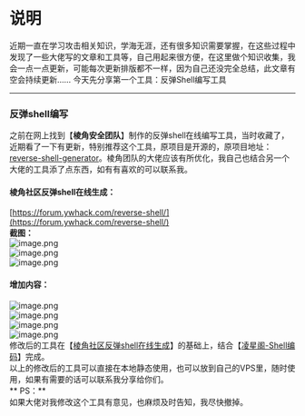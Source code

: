 # 说明
近期一直在学习攻击相关知识，学海无涯，还有很多知识需要掌握，在这些过程中发现了一些大佬写的文章和工具等，自己用起来很方便，在这里做个知识收集，我会一点一点更新，可能每次更新排版都不一样，因为自己还没完全总结，此文章有空会持续更新……
今天先分享第一个工具：反弹Shell编写工具

------

### 反弹shell编写
之前在网上找到【**棱角安全团队**】制作的反弹shell在线编写工具，当时收藏了，近期看了一下有更新，特别推荐这个工具，原项目是开源的，原项目地址：[reverse-shell-generator](https://github.com/0dayCTF/reverse-shell-generator)。棱角团队的大佬应该有所优化，我自己也结合另一个大佬的工具添了点东西，如有有喜欢的可以联系我。
#### 棱角社区反弹shell在线生成：
[https://forum.ywhack.com/reverse-shell/](https://forum.ywhack.com/reverse-shell/)<br />**截图：**<br />![image.png](https://cdn.nlark.com/yuque/0/2023/png/26729627/1681829938106-8965b7ca-c1f5-47d7-9d37-98d5308add2a.png#averageHue=%231f1f1f&clientId=uc1088a34-34b7-4&from=paste&height=841&id=u7308aa88&name=image.png&originHeight=1262&originWidth=2560&originalType=binary&ratio=1.5&rotation=0&showTitle=false&size=85700&status=done&style=none&taskId=ue4b67429-f83d-4785-8cd4-ecc4251fb51&title=&width=1706.6666666666667)<br />![image.png](https://cdn.nlark.com/yuque/0/2023/png/26729627/1681829957540-8f4346a3-5dab-453b-9016-a760ba7cb210.png#averageHue=%231f1e1e&clientId=uc1088a34-34b7-4&from=paste&height=841&id=udf97d1d3&name=image.png&originHeight=1262&originWidth=2560&originalType=binary&ratio=1.5&rotation=0&showTitle=false&size=104532&status=done&style=none&taskId=u19611049-8b25-4696-8c2a-e04d0635470&title=&width=1706.6666666666667)<br />![image.png](https://cdn.nlark.com/yuque/0/2023/png/26729627/1681829966218-e330bf6a-f57f-47be-b63d-08e25cc1e629.png#averageHue=%231f1e1e&clientId=uc1088a34-34b7-4&from=paste&height=841&id=u8d483fea&name=image.png&originHeight=1262&originWidth=2560&originalType=binary&ratio=1.5&rotation=0&showTitle=false&size=96201&status=done&style=none&taskId=u735215cb-905b-4944-a8c7-2fef7fed265&title=&width=1706.6666666666667)
#### 增加内容：
![image.png](https://cdn.nlark.com/yuque/0/2023/png/26729627/1681830298663-dd676623-4d75-45ea-b20b-a5d7c9472c72.png#averageHue=%231f1f1f&clientId=uc1088a34-34b7-4&from=paste&height=841&id=u84c02eb4&name=image.png&originHeight=1262&originWidth=2560&originalType=binary&ratio=1.5&rotation=0&showTitle=false&size=84456&status=done&style=none&taskId=udc03d970-8661-4f1c-960f-c2594847996&title=&width=1706.6666666666667)<br />![image.png](https://cdn.nlark.com/yuque/0/2023/png/26729627/1681830305970-0689dd9a-facf-49ca-add7-62d0a8133732.png#averageHue=%231e1e1e&clientId=uc1088a34-34b7-4&from=paste&height=841&id=u476e0fea&name=image.png&originHeight=1262&originWidth=2560&originalType=binary&ratio=1.5&rotation=0&showTitle=false&size=102571&status=done&style=none&taskId=u12dc0590-cd1c-42e7-8f36-9586073b678&title=&width=1706.6666666666667)<br />![image.png](https://cdn.nlark.com/yuque/0/2023/png/26729627/1681830314096-5dbafdb0-e919-40df-8615-2c9c24aa9408.png#averageHue=%231d1d1d&clientId=uc1088a34-34b7-4&from=paste&height=841&id=u9bc29b1a&name=image.png&originHeight=1262&originWidth=2560&originalType=binary&ratio=1.5&rotation=0&showTitle=false&size=93508&status=done&style=none&taskId=u4933e39e-1063-4020-ac43-d432e5c15c0&title=&width=1706.6666666666667)<br />![image.png](https://cdn.nlark.com/yuque/0/2023/png/26729627/1681830355059-6ff7ff0e-7d74-4ea2-bec5-e06217f19f1a.png#averageHue=%231d1d1d&clientId=uc1088a34-34b7-4&from=paste&height=841&id=uce936447&name=image.png&originHeight=1262&originWidth=2560&originalType=binary&ratio=1.5&rotation=0&showTitle=false&size=82598&status=done&style=none&taskId=ua97fb907-c970-4f3a-8e90-457a23f3df7&title=&width=1706.6666666666667)<br />修改后的工具在【[棱角社区反弹shell在线生成](https://forum.ywhack.com/reverse-shell/)】的基础上，结合【[凌星阁-Shell编码](https://sec.lintstar.top/Java-shell.html)】完成。<br />以上的修改后的工具可以直接在本地静态使用，也可以放到自己的VPS里，随时使用，如果有需要的话可以联系我分享给你们。<br />**
PS：**<br />如果大佬对我修改这个工具有意见，也麻烦及时告知，我尽快撤掉。
